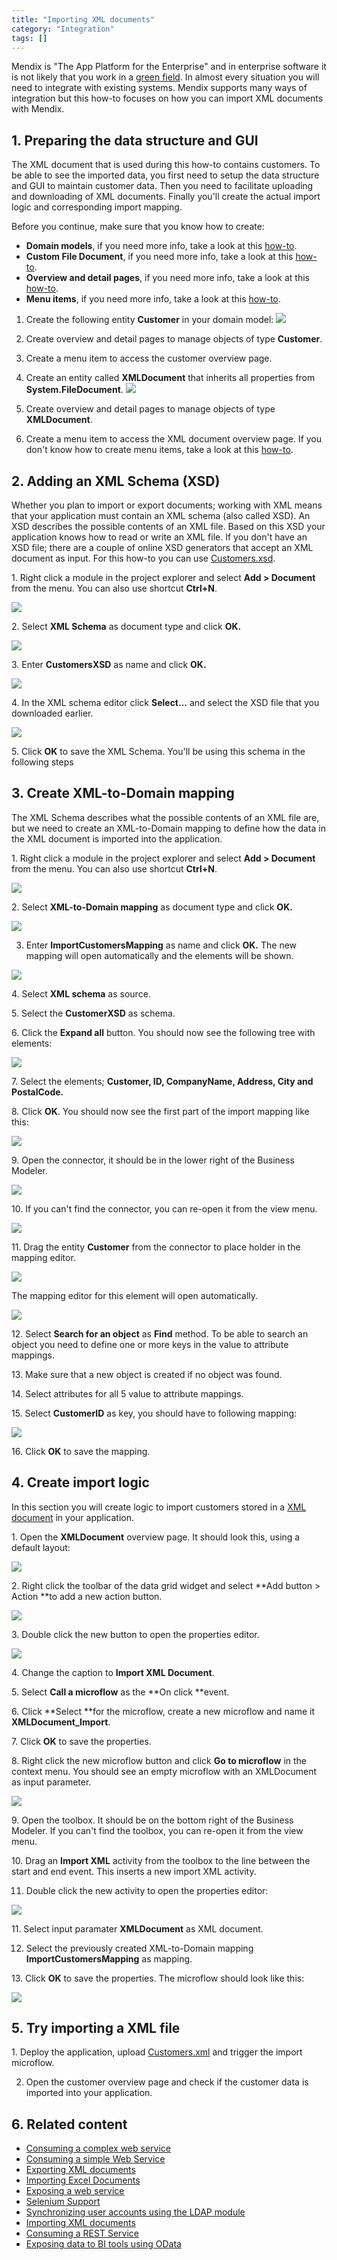 ```yaml
---
title: "Importing XML documents"
category: "Integration"
tags: []
---
```

Mendix is "The App Platform for the Enterprise" and in enterprise software it is not likely that you work in a [green field](https://en.wikipedia.org/wiki/Greenfield_project). In almost every situation you will need to integrate with existing systems. Mendix supports many ways of integration but this how-to focuses on how you can import XML documents with Mendix.

## 1\. Preparing the data structure and GUI

The XML document that is used during this how-to contains customers. To be able to see the imported data, you first need to setup the data structure and GUI to maintain customer data. Then you need to facilitate uploading and downloading of XML documents. Finally you'll create the actual import logic and corresponding import mapping.

Before you continue, make sure that you know how to create:

*   **Domain models**, if you need more info, take a look at this [how-to](Create+a+Basic+Data+Layer).
*   **Custom File Document**, if you need more info, take a look at this [how-to](Working+with+images+and+files).
*   **Overview and detail pages**, if you need more info, take a look at this [how-to](Create+Your+First+Two+Overview+and+Detail+Pages).
*   **Menu items**, if you need more info, take a look at this [how-to](Setting+Up+the+Navigation+Structure).

1.  Create the following entity **Customer** in your domain model:
    ![](attachments/18448727/18581649.png)

2.  Create overview and detail pages to manage objects of type **Customer**.
3.  Create a menu item to access the customer overview page.
4.  Create an entity called **XMLDocument** that inherits all properties from **System.FileDocument**. 
    ![](attachments/18448727/18581650.png)
5.  Create overview and detail pages to manage objects of type **XMLDocument**.
6.  Create a menu item to access the XML document overview page. If you don't know how to create menu items, take a look at this [how-to](Setting+Up+the+Navigation+Structure).

## 2\. Adding an XML Schema (XSD)

Whether you plan to import or export documents; working with XML means that your application must contain an XML schema (also called XSD). An XSD describes the possible contents of an XML file. Based on this XSD your application knows how to read or write an XML file. If you don't have an XSD file; there are a couple of online XSD generators that accept an XML document as input. For this how-to you can use [Customers.xsd](attachments/18448727/18581652.xsd).

1\. Right click a module in the project explorer and select **Add > Document** from the menu. You can also use shortcut **Ctrl+N**.

![](attachments/18448727/18581698.png)

2\. Select **XML Schema** as document type and click **OK.**

![](attachments/18448727/18581697.png)

3\. Enter **CustomersXSD** as name and click **OK.**

![](attachments/18448727/18581696.png)

4\. In the XML schema editor click **Select...** and select the XSD file that you downloaded earlier.

![](attachments/18448727/18581657.png)

5\. Click **OK** to save the XML Schema. You'll be using this schema in the following steps

## 3\. Create XML-to-Domain mapping

The XML Schema describes what the possible contents of an XML file are, but we need to create an XML-to-Domain mapping to define how the data in the XML document is imported into the application.

1\. Right click a module in the project explorer and select **Add > Document** from the menu. You can also use shortcut **Ctrl+N**.

![](attachments/18448727/18581698.png)

2\. Select **XML-to-Domain mapping** as document type and click **OK.**  

![](attachments/18448727/18581691.png)

3. Enter **ImportCustomersMapping** as name and click **OK.**  The new mapping will open automatically and the elements will be shown.

![](attachments/18448727/18581689.png)  

4\. Select **XML schema** as source.

5\. Select the **CustomerXSD** as schema.

6\. Click the **Expand all** button. You should now see the following tree with elements: 

![](attachments/18448727/18581656.png)

7\. Select the elements; **Customer, ID, CompanyName, Address, City and PostalCode.**

8\. Click **OK**. You should now see the first part of the import mapping like this:

![](attachments/18448727/18581655.png)

9\. Open the connector, it should be in the lower right of the Business Modeler.

![](attachments/18448727/18581683.png)  

10\. If you can't find the connector, you can re-open it from the view menu. 

![](attachments/18448727/18581682.png)  

11\. Drag the entity **Customer** from the connector to place holder in the mapping editor. 

![](attachments/18448727/18581681.png)  

The mapping editor for this element will open automatically. 

![](attachments/18448727/18581654.png)  

12\. Select **Search for an object** as **Find** method. To be able to search an object you need to define one or more keys in the value to attribute mappings.

13\. Make sure that a new object is created if no object was found.

14\. Select attributes for all 5 value to attribute mappings.

15\. Select **CustomerID** as key, you should have to following mapping: 

![](attachments/18448727/18581653.png)  

16\. Click **OK** to save the mapping.

## 4\. Create import logic

In this section you will create logic to import customers stored in a [XML document](attachments/18448727/18581651.xml) in your application.

1\. Open the **XMLDocument** overview page. It should look this, using a default layout:

![](attachments/18448727/18581648.png)

2\. Right click the toolbar of the data grid widget and select **Add button > Action **to add a new action button.

![](attachments/18448727/18581647.png)

3\. Double click the new button to open the properties editor.

![](attachments/18448727/18581646.png)

4\. Change the caption to **Import XML Document**.

5\. Select **Call a microflow** as the **On click **event.

6\. Click **Select **for the microflow, create a new microflow and name it **XMLDocument_Import**.

7\. Click **OK** to save the properties.

8\. Right click the new microflow button and click **Go to microflow** in the context menu. You should see an empty microflow with an XMLDocument as input parameter.

![](attachments/18448727/18581669.png)

9\. Open the toolbox. It should be on the bottom right of the Business Modeler. If you can't find the toolbox, you can re-open it from the view menu.

10\. Drag an **Import XML** activity from the toolbox to the line between the start and end event. This inserts a new import XML activity.

11. Double click the new activity to open the properties editor:

 ![](attachments/18448727/18581668.png)

11\. Select input paramater **XMLDocument** as XML document.

12. Select the previously created XML-to-Domain mapping **ImportCustomersMapping** as mapping.

13\. Click **OK** to save the properties. The microflow should look like this:

![](attachments/18448727/18581667.png)

## 5\. Try importing a XML file

1\. Deploy the application, upload [Customers.xml](attachments/18448727/18581651.xml) and trigger the import microflow.

2. Open the customer overview page and check if the customer data is imported into your application.

## 6\. Related content

*   [Consuming a complex web service](Consume+a+complex+web+service)
*   [Consuming a simple Web Service](Consume+a+simple+Web+Service)
*   [Exporting XML documents](Export+XML+documents)
*   [Importing Excel Documents](Importing+Excel+Documents)
*   [Exposing a web service](Expose+a+web+service)
*   [Selenium Support](Selenium+Support)
*   [Synchronizing user accounts using the LDAP module](Synchronizing+user+accounts+using+the+LDAP+module)
*   [Importing XML documents](Importing+XML+documents)
*   [Consuming a REST Service](Consume+a+REST+Service)
*   [Exposing data to BI tools using OData](Exposing+data+to+BI+tools+using+OData)
